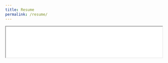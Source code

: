 ```yaml
---
title: Resume
permalink: /resume/
---
```

<iframe src="/uploads/media/default/0001/01/540cb75550adf33f281f29132dddd14fded85bfc.pdf" width="100%" height="100vh" />